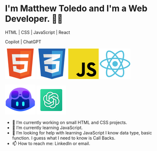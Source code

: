 # I'm Matthew Toledo and I'm a Web Developer. 👋🏻

HTML | CSS | JavaScript | React

Copilot | ChatGPT

![HTML](/icons8-html5-100.png)
![CSS](/icons8-css-100.png)
![JAVASCRIPT](/icons8-javascript-100.png)
![REACT](/icons8-react-100.png)

![COPILOT](/icons8-github-copilot-100.png)
![CHATGPT](/icons8-chatgpt-96.png)

- 🔭 I’m currently working on small HTML and CSS projects.
- 🌱 I’m currently learning JavaScript.
- 🤔 I’m looking for help with learning JavaScript I know data type, basic function.  I guess what I need to know is Call Backs.
- 📫 How to reach me: LinkedIn or email.

<!--
**matthewftoledo/matthewftoledo** is a ✨ _special_ ✨ repository because its `README.md` (this file) appears on your GitHub profile.

Here are some ideas to get you started:

- 🔭 I’m currently working on ...
- 🌱 I’m currently learning ...
- 👯 I’m looking to collaborate on ...
- 🤔 I’m looking for help with ...
- 💬 Ask me about ...
- 📫 How to reach me: ...
- 😄 Pronouns: ...
- ⚡ Fun fact: ...
-->

